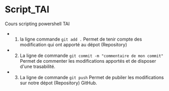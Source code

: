 # Script_TAI
 Cours scripting powershell TAI

- 1. la ligne commande `git add .`
Permet de tenir compte des modification qui ont apporté au dépot (Repository)

- 2. La ligne de commande `git commit -m "commentaire de mon commit"`
Permet de commenter les modifications apportés et de disposer d'une trasabilité.

- 3. La ligne de commande `git push`
Permet de pubiler les modifications sur notre dépot (Repository) GitHub.

